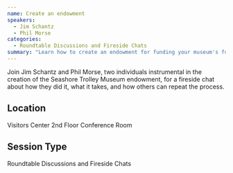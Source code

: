 ```yaml
---
name: Create an endowment
speakers:
  - Jim Schantz
  - Phil Morse
categories:
  - Roundtable Discussions and Fireside Chats
summary: "Learn how to create an endowment for funding your museum's future."
---
```


Join Jim Schantz and Phil Morse, two individuals instrumental in the creation of the Seashore Trolley Museum endowment, for a fireside chat about how they did it, what it takes, and how others can repeat the process.


## Location

Visitors Center 2nd Floor Conference Room

## Session Type

Roundtable Discussions and Fireside Chats


